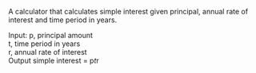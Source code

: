 A calculator that calculates simple interest given principal, annual rate of interest and time period in years.

Input:
   p, principal amount<br>
   t, time period in years<br>
   r, annual rate of interest<br>
Output
   simple interest = p*t*r
